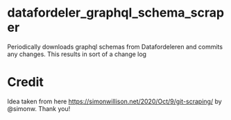 # datafordeler_graphql_schema_scraper
Periodically downloads graphql schemas from Datafordeleren and commits any changes. This results in sort of a change log

# Credit
Idea taken from here https://simonwillison.net/2020/Oct/9/git-scraping/ by @simonw. Thank you!
